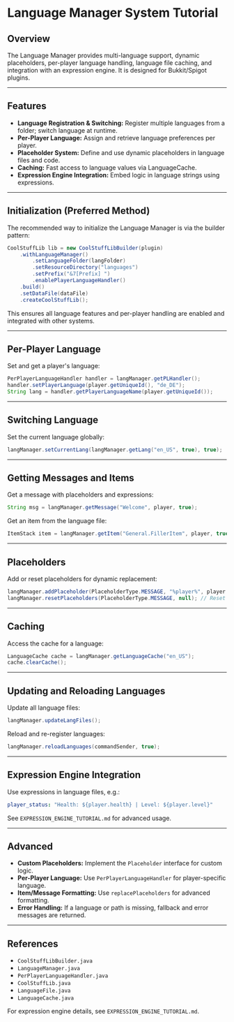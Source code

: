 # Language Manager System Tutorial

## Overview
The Language Manager provides multi-language support, dynamic placeholders, per-player language handling, language file caching, and integration with an expression engine. It is designed for Bukkit/Spigot plugins.

---

## Features
- **Language Registration & Switching:** Register multiple languages from a folder; switch language at runtime.
- **Per-Player Language:** Assign and retrieve language preferences per player.
- **Placeholder System:** Define and use dynamic placeholders in language files and code.
- **Caching:** Fast access to language values via LanguageCache.
- **Expression Engine Integration:** Embed logic in language strings using expressions.

---

## Initialization (Preferred Method)

The recommended way to initialize the Language Manager is via the builder pattern:

```java
CoolStuffLib lib = new CoolStuffLibBuilder(plugin)
    .withLanguageManager()
        .setLanguageFolder(langFolder)
        .setResourceDirectory("languages")
        .setPrefix("&7[Prefix] ")
        .enablePlayerLanguageHandler()
    .build()
    .setDataFile(dataFile)
    .createCoolStuffLib();
```

This ensures all language features and per-player handling are enabled and integrated with other systems.

---

## Per-Player Language
Set and get a player's language:
```java
PerPlayerLanguageHandler handler = langManager.getPLHandler();
handler.setPlayerLanguage(player.getUniqueId(), "de_DE");
String lang = handler.getPlayerLanguageName(player.getUniqueId());
```

---

## Switching Language
Set the current language globally:
```java
langManager.setCurrentLang(langManager.getLang("en_US", true), true);
```

---

## Getting Messages and Items
Get a message with placeholders and expressions:
```java
String msg = langManager.getMessage("Welcome", player, true);
```
Get an item from the language file:
```java
ItemStack item = langManager.getItem("General.FillerItem", player, true);
```

---

## Placeholders
Add or reset placeholders for dynamic replacement:
```java
langManager.addPlaceholder(PlaceholderType.MESSAGE, "%player%", player.getName(), false);
langManager.resetPlaceholders(PlaceholderType.MESSAGE, null); // Reset all message placeholders
```

---

## Caching
Access the cache for a language:
```java
LanguageCache cache = langManager.getLanguageCache("en_US");
cache.clearCache();
```

---

## Updating and Reloading Languages
Update all language files:
```java
langManager.updateLangFiles();
```
Reload and re-register languages:
```java
langManager.reloadLanguages(commandSender, true);
```

---

## Expression Engine Integration
Use expressions in language files, e.g.:
```yml
player_status: "Health: ${player.health} | Level: ${player.level}"
```
See `EXPRESSION_ENGINE_TUTORIAL.md` for advanced usage.

---

## Advanced
- **Custom Placeholders:** Implement the `Placeholder` interface for custom logic.
- **Per-Player Language:** Use `PerPlayerLanguageHandler` for player-specific language.
- **Item/Message Formatting:** Use `replacePlaceholders` for advanced formatting.
- **Error Handling:** If a language or path is missing, fallback and error messages are returned.

---

## References
- `CoolStuffLibBuilder.java`
- `LanguageManager.java`
- `PerPlayerLanguageHandler.java`
- `CoolStuffLib.java`
- `LanguageFile.java`
- `LanguageCache.java`

For expression engine details, see `EXPRESSION_ENGINE_TUTORIAL.md`.
